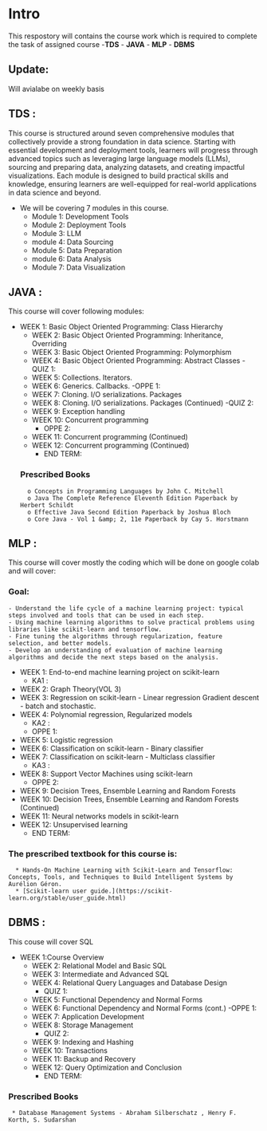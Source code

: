 # Intro
This respostory will contains the course work which is required to complete the task of assigned course 
    -**TDS**
    - **JAVA**
    - **MLP**
    - **DBMS**
## Update:
Will avialabe on weekly basis

## TDS : 
This course is structured around seven comprehensive modules that collectively provide a strong foundation in data science. Starting with essential development and deployment tools, learners will progress through advanced topics such as leveraging large language models (LLMs), sourcing and preparing data, analyzing datasets, and creating impactful visualizations. Each module is designed to build practical skills and knowledge, ensuring learners are well-equipped for real-world applications in data science and beyond.

- We will be covering 7 modules in this course.
    - Module 1: Development Tools
    - Module 2: Deployment Tools
    - Module 3: LLM
    - module 4: Data Sourcing
    - Module 5: Data Preparation
    - module 6: Data Analysis
    - Module 7: Data Visualization

## JAVA :
This course will cover following modules:
- WEEK 1:  Basic Object Oriented Programming: Class Hierarchy
    - WEEK 2:	Basic Object Oriented Programming: Inheritance, Overriding
    - WEEK 3:	Basic Object Oriented Programming: Polymorphism
    - WEEK 4:	Basic Object Oriented Programming: Abstract Classes
        -QUIZ 1:
    - WEEK 5:	Collections. Iterators.
    - WEEK 6:	Generics. Callbacks.
        -OPPE 1:
    - WEEK 7:	Cloning. I/O serializations. Packages
    - WEEK 8:	Cloning. I/O serializations. Packages (Continued)
        -QUIZ 2:
    - WEEK 9:	Exception handling
    - WEEK 10: Concurrent programming
        - OPPE 2:
    - WEEK 11: Concurrent programming (Continued)
    - WEEK 12: Concurrent programming (Continued)
        - END TERM: 
    ### Prescribed Books 
        o Concepts in Programming Languages by John C. Mitchell
        o Java The Complete Reference Eleventh Edition Paperback by Herbert Schildt
        o Effective Java Second Edition Paperback by Joshua Bloch
        o Core Java - Vol 1 &amp; 2, 11e Paperback by Cay S. Horstmann


## MLP :
This course will cover mostly the coding which will be done on google colab and will cover:

### Goal: 
    - Understand the life cycle of a machine learning project: typical steps involved and tools that can be used in each step.
    - Using machine learning algorithms to solve practical problems using libraries like scikit-learn and tensorflow.
    - Fine tuning the algorithms through regularization, feature selection, and better models.    
    - Develop an understanding of evaluation of machine learning algorithms and decide the next steps based on the analysis.

  - WEEK 1:	End-to-end machine learning project on scikit-learn
      -  KA1 :
  - WEEK 2:	Graph Theory(VOL 3)
  - WEEK 3:	Regression on scikit-learn - Linear regression Gradient descent - batch and stochastic.
  - WEEK 4:	Polynomial regression, Regularized models
      -  KA2 :
      - OPPE 1:
  - WEEK 5:	Logistic regression
  - WEEK 6:	Classification on scikit-learn - Binary classifier
  - WEEK 7:	Classification on scikit-learn - Multiclass classifier
      -  KA3 :
  - WEEK 8:	Support Vector Machines using scikit-learn
      - OPPE 2:
  - WEEK 9:	Decision Trees, Ensemble Learning and Random Forests
  - WEEK 10: Decision Trees, Ensemble Learning and Random Forests (Continued)
  - WEEK 11: Neural networks models in scikit-learn
  - WEEK 12: Unsupervised learning
      -  END TERM: 


### The prescribed textbook for this course is: 
      * Hands-On Machine Learning with Scikit-Learn and Tensorflow: Concepts, Tools, and Techniques to Build Intelligent Systems by Aurélion Géron.
      * [Scikit-learn user guide.](https://scikit-learn.org/stable/user_guide.html)


## DBMS :
This couse will cover SQL
- WEEK 1:Course Overview
    - WEEK 2:	Relational Model and Basic SQL
    - WEEK 3:	Intermediate and Advanced SQL
    - WEEK 4:	Relational Query Languages and Database Design
        - QUIZ 1:
    - WEEK 5:	Functional Dependency and Normal Forms
    - WEEK 6:	Functional Dependency and Normal Forms (cont.)
        -OPPE 1:
    - WEEK 7:	Application Development
    - WEEK 8:	Storage Management
        -  QUIZ 2:
    - WEEK 9:	Indexing and Hashing
    - WEEK 10: Transactions
    - WEEK 11: Backup and Recovery
    - WEEK 12: Query Optimization and Conclusion
        -  END TERM: 

### Prescribed Books
     * Database Management Systems - Abraham Silberschatz , Henry F. Korth, S. Sudarshan
